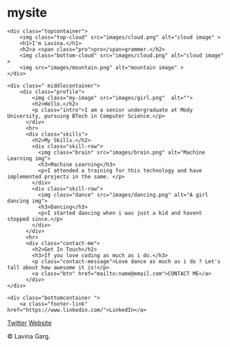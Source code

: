 # mysite

<!DOCTYPE html>
<html lang="en">
<head>
    <meta charset="UTF-8">
    <meta http-equiv="X-UA-Compatible" content="IE=edge">
    <meta name="viewport" content="width=device-width, initial-scale=1.0">
    <title>Lavina Garg</title>
    <link rel="stylesheet" href="css/styles.css">
    <link rel="icon" href="favicon.ico">
    <link rel="preconnect" href="https://fonts.googleapis.com"> 
<link rel="preconnect" href="https://fonts.gstatic.com" crossorigin> 
<link href="https://fonts.googleapis.com/css2?family=Merriweather&family=Montserrat&family=Sacramento&display=swap" rel="stylesheet">
</head>
<body>
    
    <div class="topcontainer">
        <img class="top-cloud" src="images/cloud.png" alt="cloud image" >
        <h1>I'm Lavina.</h1>
        <h2>a <span class="pro">pro</span>grammer.</h2>
        <img class="bottom-cloud" src="images/cloud.png" alt="cloud image" >
        <img src="images/mountain.png" alt="mountain image" >
    </div>

    <div class=" middlecontainer">
        <div class="profile">
            <img class="my-image" src="images/girl.png"  alt="">
            <h2>Hello.</h2>
            <p class="intro">I am a senior undergraduate at Mody University, pursuing BTech in Computer Science.</p>
          </div>
          <hr>
          <div class="skills">
            <h2>My Skills.</h2>
            <div class="skill-row">
              <img class="brain" src="images/brain.png" alt="Machine Learning img">
              <h3>Machine Learning</h3>
              <p>I attended a training for this technology and have implemented projects in the same. </p>
            </div>
            <div class="skill-row">
              <img class="dance" src="images/dancing.png" alt="A girl dancing img">
              <h3>Dancing</h3>
              <p>I started dancing when i was just a kid and havent stopped since.</p>
            </div>
          </div>
          <hr>
          <div class="contact-me">
            <h2>Get In Touch</h2>
            <h3>If you love coding as much as i do.</h3>
            <p class="contact-message">Love dance as much as i do ? Let's tall about how awesome it is!</p>
            <a class="btn" href="mailto:name@email.com">CONTACT ME</a>
          </div>
    </div>

    <div class="bottomcontainer ">
        <a class="footer-link" href="https://www.linkedin.com/">LinkedIn</a>
  <a class="footer-link" href="https://twitter.com/">Twitter</a>
  <a class="footer-link" href="https://www.appbrewery.co/">Website</a>
  <p class="copyright">© Lavina Garg.</p>
    </div>
</body>
</html>
